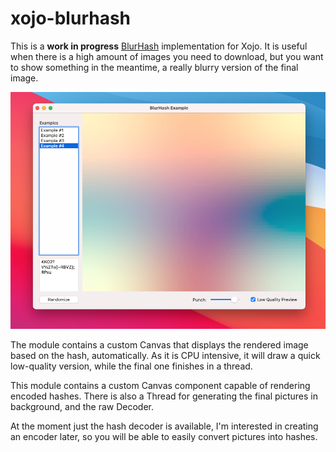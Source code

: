 # xojo-blurhash
This is a **work in progress** [BlurHash](https://blurha.sh) implementation for Xojo. It is useful when there is a high amount of images you need to download, but you want to show something in the meantime, a really blurry version of the final image.

![BlurHash Screenshot](/public/blurhash-example.png)

The module contains a custom Canvas that displays the rendered image based on the hash, automatically. As it is CPU intensive, it will draw a quick low-quality version, while the final one finishes in a thread.

This module contains a custom Canvas component capable of rendering encoded hashes. There is also a Thread for generating the final pictures in background, and the raw Decoder.

At the moment just the hash decoder is available, I'm interested in creating an encoder later, so you will be able to easily convert pictures into hashes.
